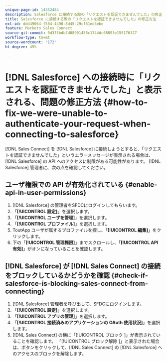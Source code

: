 ```yaml
---
unique-page-id: 14352484
description: Salesforce に接続する際の「リクエストを認証できませんでした」の修正方法 - Marketo ドキュメント - 製品ドキュメント
title: Salesforce に接続する際の「リクエストを認証できませんでした」の修正方法
exl-id: ddd49064-f584-4490-8d45-29cf61ed3ebe
feature: Marketo Sales Connect
source-git-commit: 0d37fbdb7d08901458c1744dc68893e155176327
workflow-type: tm+mt
source-wordcount: '172'
ht-degree: 45%

---
```


# [!DNL Salesforce] への接続時に「リクエストを認証できませんでした」と表示される、問題の修正方法 {#how-to-fix-we-were-unable-to-authenticate-your-request-when-connecting-to-salesforce}

[!DNL Sales Connect] を [!DNL Salesforce] に接続しようとすると、「リクエストを認証できませんでした」というエラーメッセージが表示される場合は、[!DNL Salesforce] の API へのアクセスに制限がある可能性があります。 [!DNL Salesforce] 管理者に、次の点を確認してください。

## ユーザ権限での API が有効化されている {#enable-api-in-user-permissions}

1. [!DNL Salesforce] の管理者をSFDCにログインしてもらいます。
1. 「**[!UICONTROL 設定]**」を選択します。
1. 「**[!UICONTROL ユーザを管理]**」を選択します。
1. 「**[!UICONTROL プロファイル]**」を選択します。
1. ToutApp ユーザが属するプロファイルを探し、「**[!UICONTROL 編集]**」をクリックします。
1. 下の「**[!UICONTROL 管理権限]**」までスクロールし、「**[!UICONTROL API 有効]**」がオンになっていることを確認します。

## [!DNL Salesforce] が [!DNL Sales Connect] の接続をブロックしているかどうかを確認 {#check-if-salesforce-is-blocking-sales-connect-from-connecting}

1. [!DNL Salesforce] 管理者を呼び出して、SFDCにログインします。
1. 「**[!UICONTROL 設定]**」を選択します。
1. 「**[!UICONTROL アプリの管理]**」を選択します。
1. 「**[!UICONTROL 接続済みのアプリケーションの OAuth 使用状況]**」を選択します。
1. [!DNL Sales Connect] の横に「[!UICONTROL  ブロック ]」が表示されていることを確認します。 「[!UICONTROL  ブロック解除 ]」と表示された場合は、ボタンをクリックして、[!DNL Sales Connect] の [!DNL Salesforce] へのアクセスのブロックを解除します。
